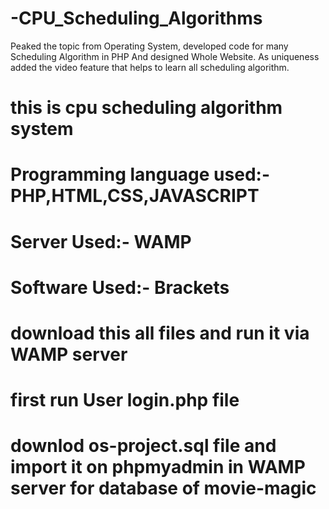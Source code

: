 # -CPU_Scheduling_Algorithms
Peaked the topic from Operating System, developed code for many Scheduling Algorithm in PHP  And designed Whole Website. As uniqueness added the video feature that helps to learn all scheduling algorithm.
# this is cpu scheduling algorithm system
# Programming language used:- PHP,HTML,CSS,JAVASCRIPT
# Server Used:- WAMP
# Software Used:- Brackets
# download this all files and run it via WAMP server 
# first run User login.php file
# downlod os-project.sql file and import it on phpmyadmin in WAMP server for database of movie-magic

